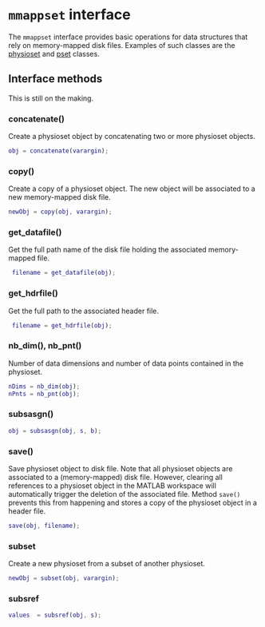 `mmappset` interface
================

The `mmappset` interface provides basic operations for data structures 
that rely on memory-mapped disk files. Examples of such classes are the 
[physioset][physioset-class] and [pset][pset-class] classes.

[physioset-class]: https://github.com/germangh/matlab_physioset/tree/master/+physioset/@physioset
[pset-class]: ./%40pset

## Interface methods

This is still on the making.

### concatenate()

Create a physioset object by concatenating two or more physioset objects.

````matlab
obj = concatenate(varargin);
````

### copy()

Create a copy of a physioset object. The new object will be associated to 
a new memory-mapped disk file.

````matlab
newObj = copy(obj, varargin);
````

### get_datafile()

Get the full path name of the disk file holding the associated 
memory-mapped file.

````matlab
 filename = get_datafile(obj);
````

### get_hdrfile()

Get the full path to the associated header file.

````matlab
 filename = get_hdrfile(obj);
````

### nb_dim(), nb_pnt()

Number of data dimensions and number of data points contained in the 
physioset.

````matlab
nDims = nb_dim(obj);
nPnts = nb_pnt(obj);
````

### subsasgn()

````matlab
obj = subsasgn(obj, s, b);
````

### save()

Save physioset object to disk file. Note that all physioset 
objects are associated to a (memory-mapped) disk file. However, clearing 
all references to a physioset object in the MATLAB workspace will 
automatically trigger the deletion of the associated file. Method 
`save()` prevents this from happening and stores a copy of the 
physioset object in a header file. 

````matlab
save(obj, filename);
````

### subset

Create a new physioset from a subset of another physioset.

````matlab
newObj = subset(obj, varargin);
````

### subsref

````matlab
values  = subsref(obj, s);
````

